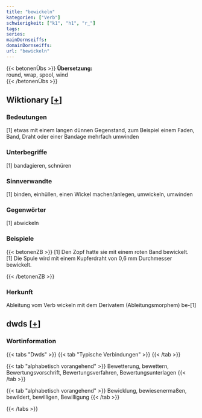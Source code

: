 ```yaml
---
title: "bewickeln"
kategorien: ["Verb"]
schwierigkeit: ["k1", "h1", "r_"]
tags:
series:
mainDornseiffs:
domainDornseiffs:
url: "bewickeln"
---
```


{{< betonenÜbs >}}
**Übersetzung:**  
round, wrap, spool, wind  
{{< /betonenÜbs >}}

## Wiktionary [[+](https://de.wiktionary.org/wiki/bewickeln)]

### Bedeutungen
[1] etwas mit einem langen dünnen Gegenstand, zum Beispiel einem Faden, Band, Draht oder einer Bandage mehrfach umwinden  

### Unterbegriffe
[1] bandagieren, schnüren  

### Sinnverwandte
[1] binden, einhüllen, einen Wickel machen/anlegen, umwickeln, umwinden  

### Gegenwörter
[1] abwickeln  

### Beispiele
{{< betonenZB >}}
[1] Den Zopf hatte sie mit einem roten Band bewickelt.  
[1] Die Spule wird mit einem Kupferdraht von 0,6 mm Durchmesser bewickelt.  

{{< /betonenZB >}}
### Herkunft
Ableitung vom Verb wickeln mit dem Derivatem (Ableitungsmorphem) be-[1]  



## dwds [[+](https://www.dwds.de/wb/bewickeln)]

### Wortinformation
{{< tabs "Dwds" >}}
{{< tab "Typische Verbindungen" >}}
{{< /tab >}}

{{< tab "alphabetisch vorangehend" >}}
Bewetterung, bewettern, Bewertungsvorschrift, Bewertungsverfahren, Bewertungsunterlagen
{{< /tab >}}

{{< tab "alphabetisch vorangehend" >}}
Bewicklung, bewiesenermaßen, bewildert, bewilligen, Bewilligung
{{< /tab >}}

{{< /tabs >}}

